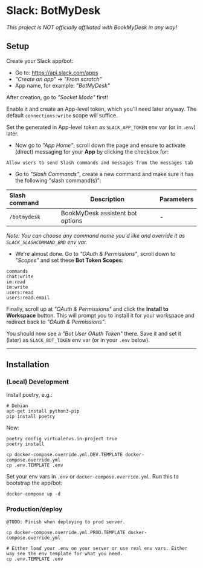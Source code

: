 # Slack: BotMyDesk
_This project is NOT officially affiliated with BookMyDesk in any way!_

## Setup
Create your Slack app/bot: 
- Go to: https://api.slack.com/apps
- _"Create an app"_ -> _"From scratch"_
- App name, for example: _"BotMyDesk"_

After creation, go to _"Socket Mode"_ first! 

Enable it and create an App-level token, which you'll need later anyway.
The default ``connections:write`` scope will suffice.

Set the generated in App-level token as ``SLACK_APP_TOKEN`` env var (or in ``.env``) later.


- Now go to _"App Home"_, scroll down the page and ensure to activate (direct) messaging for your **App** by clicking the checkbox for:
```
Allow users to send Slash commands and messages from the messages tab
```

- Go to _"Slash Commands"_, create a new command and make sure it has the following "slash command(s)":

| Slash command  | Description                      | Parameters                           |
|:---------------|----------------------------------|:-------------------------------------|
| `/botmydesk`   | BookMyDesk assistent bot options | -                                    |

_Note: You can choose any command name you'd like and override it as ``SLACK_SLASHCOMMAND_BMD`` env var._


- We're almost done. Go to _"OAuth & Permissions"_, scroll down to _"Scopes"_ and set these **Bot Token Scopes**:
```
commands
chat:write
im:read
im:write
users:read
users:read.email
```

Finally, scroll up at _"OAuth & Permissions"_ and click the **Install to Workspace** button.
This will prompt you to install it for your workspace and redirect back to _"OAuth & Permissions"_. 

You should now see a _"Bot User OAuth Token"_ there. Save it and set it (later) as ``SLACK_BOT_TOKEN`` env var (or in your ``.env`` below).


----

## Installation
### (Local) Development
Install poetry, e.g.:
```shell
# Debian
apt-get install python3-pip
pip install poetry
```

Now:
```shell
poetry config virtualenvs.in-project true
poetry install

cp docker-compose.override.yml.DEV.TEMPLATE docker-compose.override.yml
cp .env.TEMPLATE .env
```
Set your env vars in ``.env`` or ``docker-compose.override.yml``.
Run this to bootstrap the app/bot:

```shell
docker-compose up -d
```


### Production/deploy

```@TODO: Finish when deploying to prod server.```
```shell
cp docker-compose.override.yml.PROD.TEMPLATE docker-compose.override.yml

# Either load your .env on your server or use real env vars. Either way see the env template for what you need.
cp .env.TEMPLATE .env
```
